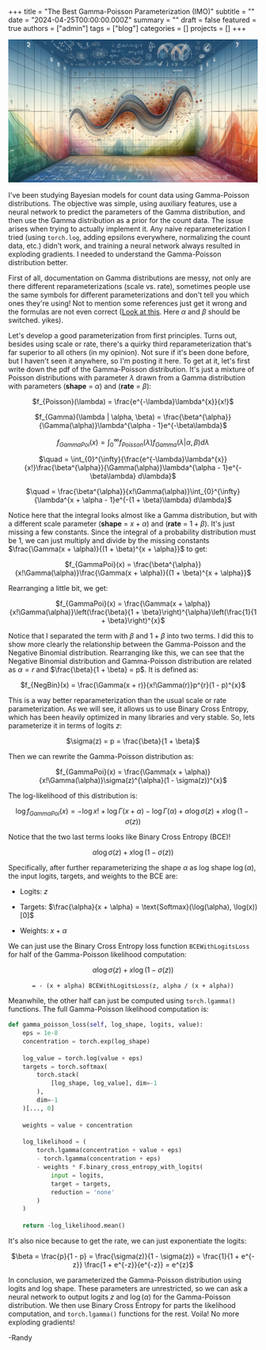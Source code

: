 +++
title = "The Best Gamma-Poisson Parameterization (IMO)"
subtitle = ""
date = "2024-04-25T00:00:00.000Z"
summary = ""
draft = false
featured = true
authors = ["admin"]
tags = ["blog"]
categories = []
projects = []
+++

<!-- Header Image here -->
![image](gamma-poisson.png)

I've been studying Bayesian models for count data using Gamma-Poisson distributions. The objective was simple, using auxiliary features, use a neural network to predict the parameters of the Gamma distribution, and then use the Gamma distribution as a prior for the count data. The issue arises when trying to actually implement it. Any naive reparameterization I tried (using `torch.log`, adding epsilons everywhere, normalizing the count data, etc.) didn't work, and training a neural network always resulted in exploding gradients. I needed to understand the Gamma-Poisson distribution better.

First of all, documentation on Gamma distributions are messy, not only are there different reparameterizations (scale vs. rate), sometimes people use the same symbols for different parameterizations and don't tell you which ones they're using! Not to mention some references just get it wrong and the formulas are not even correct ([Look at this](https://www.math.wm.edu/~leemis/chart/UDR/PDFs/Gammapoisson.pdf). Here $\alpha$ and $\beta$ should be switched. yikes).

Let's develop a good parameterization from first principles. Turns out, besides using scale or rate, there's a quirky third reparameterization that's far superior to all others (in my opinion). Not sure if it's been done before, but I haven't seen it anywhere, so I'm posting it here. To get at it, let's first write down the pdf of the Gamma-Poisson distribution. It's just a mixture of Poisson distributions with parameter $\lambda$ drawn from a Gamma distribution with parameters (**shape** = $\alpha$) and (**rate** = $\beta$):

<center>

$f_{Poisson}(\lambda) = \frac{e^{-\lambda}\lambda^{x}}{x!}$

$f_{Gamma}(\lambda | \alpha, \beta) = \frac{\beta^{\alpha}}{\Gamma(\alpha)}\lambda^{\alpha - 1}e^{-\beta\lambda}$

$f_{GammaPoi}(x) = \int_{0}^{\infty}{f_{Poisson}(\lambda)f_{Gamma}(\lambda | \alpha, \beta) d\lambda}$

$\quad = \int_{0}^{\infty}{\frac{e^{-\lambda}\lambda^{x}}{x!}\frac{\beta^{\alpha}}{\Gamma(\alpha)}\lambda^{\alpha - 1}e^{-\beta\lambda} d\lambda}$

$\quad = \frac{\beta^{\alpha}}{x!\Gamma(\alpha)}\int_{0}^{\infty}{\lambda^{x + \alpha - 1}e^{-(1 + \beta)\lambda} d\lambda}$

</center>

Notice here that the integral looks almost like a Gamma distribution, but with a different scale parameter (**shape** = $x + \alpha$) and (**rate** = $1 + \beta$). It's just missing a few constants. Since the integral of a probability distribution must be 1, we can just multiply and divide by the missing constants $\frac{\Gamma(x + \alpha)}{(1 + \beta)^{x + \alpha}}$ to get:

<center>

$f_{GammaPoi}(x) = \frac{\beta^{\alpha}}{x!\Gamma(\alpha)}\frac{\Gamma(x + \alpha)}{(1 + \beta)^{x + \alpha}}$

</center>

Rearranging a little bit, we get:

<center>

$f_{GammaPoi}(x) = \frac{\Gamma(x + \alpha)}{x!\Gamma(\alpha)}\left(\frac{\beta}{1 + \beta}\right)^{\alpha}\left(\frac{1}{1 + \beta}\right)^{x}$

</center>

Notice that I separated the term with $\beta$ and $1 + \beta$ into two terms. I did this to show more clearly the relationship between the Gamma-Poisson and the Negative Binomial distribution. Rearranging like this, we can see that the Negative Binomial distribution and Gamma-Poisson distribution are related as $\alpha = r$ and $\frac{\beta}{1 + \beta} = p$. It is defined as:

<center>

$f_{NegBin}(x) = \frac{\Gamma(x + r)}{x!\Gamma(r)}p^{r}(1 - p)^{x}$

</center>

This is a way better reparameterization than the usual scale or rate parameterization. As we will see, it allows us to use Binary Cross Entropy, which has been heavily optimized in many libraries and very stable. So, lets parameterize it in terms of logits $z$:

<center>

$\sigma(z) = p = \frac{\beta}{1 + \beta}$

</center>

Then we can rewrite the Gamma-Poisson distribution as:

<center>

$f_{GammaPoi}(x) = \frac{\Gamma(x + \alpha)}{x!\Gamma(\alpha)}\sigma(z)^{\alpha}(1 - \sigma(z))^{x}$

</center>

The log-likelihood of this distribution is:

<center>

$\log{f_{GammaPoi}(x)} = - \log{x!} + \log{\Gamma(x + \alpha)} - \log{\Gamma(\alpha)} + \alpha\log{\sigma(z)} + x\log{(1 - \sigma(z))}$

</center>

Notice that the two last terms looks like Binary Cross Entropy (BCE)!

<center>

$\alpha\log{\sigma(z)} + x\log{(1 - \sigma(z))}$

</center>

Specifically, after further reparameterizing the shape $\alpha$ as log shape $\log(\alpha)$, the input logits, targets, and weights to the BCE are:

- Logits: $z$

- Targets: $\frac{\alpha}{x + \alpha} = \text{Softmax}(\log(\alpha), \log(x))[0]$

- Weights: $x + \alpha$

We can just use the Binary Cross Entropy loss function `BCEWithLogitsLoss` for half of the Gamma-Poisson likelihood computation:

<center>

$\alpha\log{\sigma(z)} + x\log{(1 - \sigma(z))}$ 

`= - (x + alpha) BCEWithLogitsLoss(z, alpha / (x + alpha))`

</center>

Meanwhile, the other half can just be computed using `torch.lgamma()` functions. The full Gamma-Poisson likelihood computation is:

```python
def gamma_poisson_loss(self, log_shape, logits, value):
    eps = 1e-8
    concentration = torch.exp(log_shape)
    
    log_value = torch.log(value + eps)
    targets = torch.softmax(
        torch.stack(
            [log_shape, log_value], dim=-1
        ), 
        dim=-1
    )[..., 0]
    
    weights = value + concentration
    
    log_likelihood = (
        torch.lgamma(concentration + value + eps)
        - torch.lgamma(concentration + eps)
        - weights * F.binary_cross_entropy_with_logits(
            input = logits,
            target = targets,
            reduction = 'none'
        )
    )
    
    return -log_likelihood.mean()
```

It's also nice because to get the rate, we can just exponentiate the logits:

<center>

$\beta = \frac{p}{1 - p} = \frac{\sigma(z)}{1 - \sigma(z)} = \frac{1}{1 + e^{-z}} \frac{1 + e^{-z}}{e^{-z}} = e^{z}$

</center>

In conclusion, we parameterized the Gamma-Poisson distribution using logits and log shape. These parameters are unrestricted, so we can ask a neural network to output logits $z$ and $\log(\alpha)$ for the Gamma-Poisson distribution. We then use Binary Cross Entropy for parts the likelihood computation, and `torch.lgamma()` functions for the rest. Voila! No more exploding gradients!

-Randy
